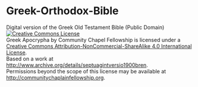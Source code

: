 # Greek-Orthodox-Bible
Digital version of the Greek Old Testament Bible (Public Domain)
<a rel="license" href="http://creativecommons.org/licenses/by-nc-sa/4.0/"><img alt="Creative Commons License" style="border-width:0" src="https://i.creativecommons.org/l/by-nc-sa/4.0/88x31.png" /></a><br /><span xmlns:dct="http://purl.org/dc/terms/" property="dct:title">Greek Apocrypha</span> by <span xmlns:cc="http://creativecommons.org/ns#" property="cc:attributionName">Community Chapel Fellowship</span> is licensed under a <a rel="license" href="http://creativecommons.org/licenses/by-nc-sa/4.0/">Creative Commons Attribution-NonCommercial-ShareAlike 4.0 International License</a>.<br />Based on a work at <a xmlns:dct="http://purl.org/dc/terms/" href="http://www.archive.org/details/septuagintversio1900bren" rel="dct:source">http://www.archive.org/details/septuagintversio1900bren</a>.<br />Permissions beyond the scope of this license may be available at <a xmlns:cc="http://creativecommons.org/ns#" href="http://communitychaplainfellowship.org" rel="cc:morePermissions">http://communitychaplainfellowship.org</a>.
